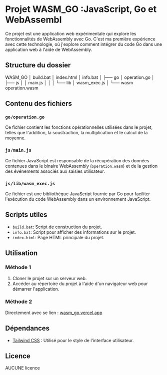 # Projet WASM_GO :JavaScript, Go et WebAssembl

Ce projet est une application web expérimentale qui explore les fonctionnalités de WebAssembly avec Go. C'est ma première expérience avec cette technologie, où j'explore comment intégrer du code Go dans une application web à l'aide de WebAssembly.

## Structure du dossier

WASM_GO
│ build.bat
│ index.html
│ info.bat
│
├── go
│ operation.go
│
├── js
│ │ main.js
│ │
│ └── lib
│ wasm_exec.js
│
└── wasm
operation.wasm

## Contenu des fichiers

### `go/operation.go`

Ce fichier contient les fonctions opérationnelles utilisées dans le projet, telles que l'addition, la soustraction, la multiplication et le calcul de la moyenne.

### `js/main.js`

Ce fichier JavaScript est responsable de la récupération des données contenues dans le binaire WebAssembly (`operation.wasm`) et de la gestion des événements associés aux saisies utilisateur.

### `js/lib/wasm_exec.js`

Ce fichier est une bibliothèque JavaScript fournie par Go pour faciliter l'exécution du code WebAssembly dans un environnement JavaScript.

## Scripts utiles

- `build.bat`: Script de construction du projet.
- `info.bat`: Script pour afficher des informations sur le projet.
- `index.html`: Page HTML principale du projet.

## Utilisation

### Méthode 1

1. Cloner le projet sur un serveur web.
2. Accéder au répertoire du projet à l'aide d'un navigateur web pour démarrer l'application.

### Méthode 2

Directement avec se lien : [wasm_go.vercel.app](wasm_go.vercel.app)

## Dépendances

- [Tailwind CSS](https://tailwindcss.com/) : Utilisé pour le style de l'interface utilisateur.

## Licence

AUCUNE licence 
